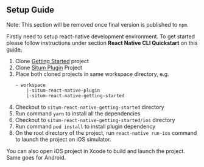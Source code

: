 ## Setup Guide

Note: This section will be removed once final version is published to `npm`.

Firstly need to setup react-native development environment. To get started please follow instructions under section **React Native CLI Quickstart** on this [guide.](https://reactnative.dev/docs/environment-setup)

1. Clone [Getting Started](https://github.com/situmtech/situm-react-native-plugin) project
2. Clone [Situm Plugin](https://github.com/situmtech/situm-react-native-plugin) Project
3. Place both cloned projects in same workspace directory, e.g.
   ```
   - workspace
       |-situm-react-native-plugin
       |-situm-react-native-getting-started
   ```
4. Checkout to `situm-react-native-getting-started` directory
5. Run command `yarn` to install all the dependencies
6. Checkout to `situm-react-native-getting-started/ios` directory
7. Run command `pod install` to install plugin dependency
8. On the root directory of the project, run `react-native run-ios` command to launch the project on iOS simulator.

You can also open iOS project in Xcode to build and launch the project. Same goes for Android.
